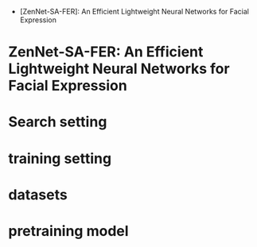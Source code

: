 
- [ZenNet-SA-FER]: An Efficient Lightweight Neural Networks for Facial Expression

# ZenNet-SA-FER: An Efficient Lightweight Neural Networks for Facial Expression

# Search setting
# training setting
# datasets
# pretraining model




